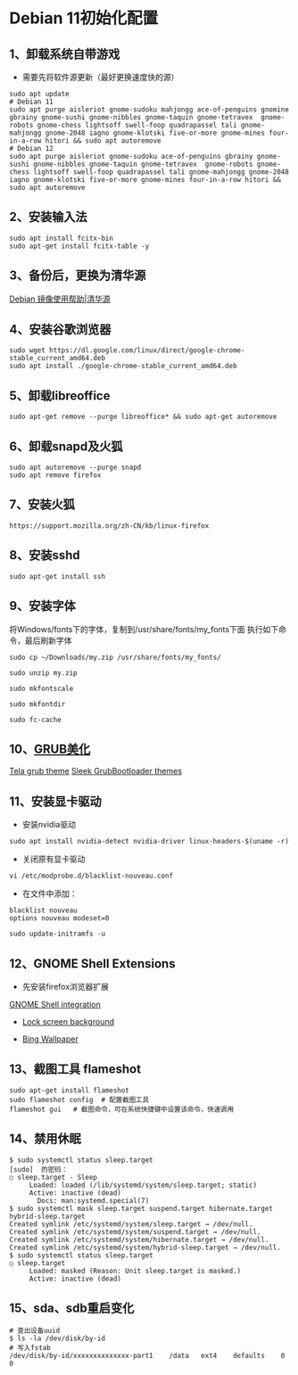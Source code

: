 # Debian 11初始化配置
## 1、卸载系统自带游戏
* 需要先将软件源更新（最好更换速度快的源）

``` shell
sudo apt update
# Debian 11
sudo apt purge aisleriot gnome-sudoku mahjongg ace-of-penguins gnomine gbrainy gnome-sushi gnome-nibbles gnome-taquin gnome-tetravex  gnome-robots gnome-chess lightsoff swell-foop quadrapassel tali gnome-mahjongg gnome-2048 iagno gnome-klotski five-or-more gnome-mines four-in-a-row hitori && sudo apt autoremove
# Debian 12
sudo apt purge aisleriot gnome-sudoku ace-of-penguins gbrainy gnome-sushi gnome-nibbles gnome-taquin gnome-tetravex  gnome-robots gnome-chess lightsoff swell-foop quadrapassel tali gnome-mahjongg gnome-2048 iagno gnome-klotski five-or-more gnome-mines four-in-a-row hitori && sudo apt autoremove
```
## 2、安装输入法

``` shell
sudo apt install fcitx-bin
sudo apt-get install fcitx-table -y
```

## 3、备份后，更换为清华源
[Debian 镜像使用帮助|清华源](https://mirrors.tuna.tsinghua.edu.cn/help/debian/)


## 4、安装谷歌浏览器

``` shell
sudo wget https://dl.google.com/linux/direct/google-chrome-stable_current_amd64.deb
sudo apt install ./google-chrome-stable_current_amd64.deb
```
## 5、卸载libreoffice
``` shell
sudo apt-get remove --purge libreoffice* && sudo apt-get autoremove
```
## 6、卸载snapd及火狐
``` shell
sudo apt autoremove --purge snapd
sudo apt remove firefox
```
## 7、安装火狐
``` shell
https://support.mozilla.org/zh-CN/kb/linux-firefox
```
## 8、安装sshd
``` shell
sudo apt-get install ssh
```
## 9、安装字体
将Windows/fonts下的字体，复制到/usr/share/fonts/my_fonts下面
执行如下命令，最后刷新字体
``` shell
sudo cp ~/Downloads/my.zip /usr/share/fonts/my_fonts/

sudo unzip my.zip 

sudo mkfontscale

sudo mkfontdir

sudo fc-cache
```
## 10、[GRUB美化](https://www.gnome-look.org/p/1307852)
[Tela grub theme](https://github.com/vinceliuice/grub2-themes)
[Sleek GrubBootloader themes](https://github.com/sandesh236/sleek--themes)

## 11、安装显卡驱动

* 安装nvidia驱动

``` shell
sudo apt install nvidia-detect nvidia-driver linux-headers-$(uname -r)
```

* 关闭原有显卡驱动

``` shell
vi /etc/modprobe.d/blacklist-nouveau.conf
```

* 在文件中添加：

``` shell
blacklist nouveau
options nouveau modeset=0
```

``` shell
sudo update-initramfs -u
```

## 12、GNOME Shell Extensions

* 先安装firefox浏览器扩展

[GNOME Shell integration](https://addons.mozilla.org/zh-CN/firefox/addon/gnome-shell-integration/)

* [Lock screen background](https://extensions.gnome.org/extension/1476/unlock-dialog-background/)

* [Bing Wallpaper](https://extensions.gnome.org/extension/1262/bing-wallpaper-changer/)

## 13、截图工具 flameshot

``` shell
sudo apt-get install flameshot
sudo flameshot config  # 配置截图工具
flameshot gui   # 截图命令，可在系统快捷键中设置该命令，快速调用
```
## 14、禁用休眠

``` shell
$ sudo systemctl status sleep.target 
[sudo]  的密码：
○ sleep.target - Sleep
     Loaded: loaded (/lib/systemd/system/sleep.target; static)
     Active: inactive (dead)
       Docs: man:systemd.special(7)
$ sudo systemctl mask sleep.target suspend.target hibernate.target hybrid-sleep.target 
Created symlink /etc/systemd/system/sleep.target → /dev/null.
Created symlink /etc/systemd/system/suspend.target → /dev/null.
Created symlink /etc/systemd/system/hibernate.target → /dev/null.
Created symlink /etc/systemd/system/hybrid-sleep.target → /dev/null.
$ sudo systemctl status sleep.target 
○ sleep.target
     Loaded: masked (Reason: Unit sleep.target is masked.)
     Active: inactive (dead)
```

## 15、sda、sdb重启变化

``` shell
# 查出设备uuid
$ ls -la /dev/disk/by-id
# 写入fstab
/dev/disk/by-id/xxxxxxxxxxxxxx-part1	/data	ext4	defaults	0	0
```